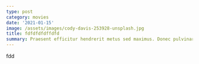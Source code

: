 ```yaml
---
type: post
category: movies
date: '2021-01-15'
image: /assets/images/cody-davis-253928-unsplash.jpg
title: fdfdfdfdffdfd
summary: Praesent efficitur hendrerit metus sed maximus. Donec pulvinar mauris efficitur tempus pretium. Fusce sit amet mollis elit. Fusce at est et elit elementum sagittis. Vestibulum ultrices justo non rutrum venenatis. Suspendisse potenti. Vestibulum convallis bibendum diam, eu ornare diam lacinia eu. Aliquam dapibus vulputate leo, a molestie magna dignissim vel. In libero augue, elementum ut mollis nec, rutrum at libero. Donec blandit felis eget justo condimentum, vel lobortis leo rhoncus. Nam id metus nisi. Vestibulum elementum tortor sit amet risus malesuada, et feugiat orci molestie. Class aptent taciti sociosqu ad litora torquent per conubia nostra, per inceptos himenaeos.
---
```

fdd
